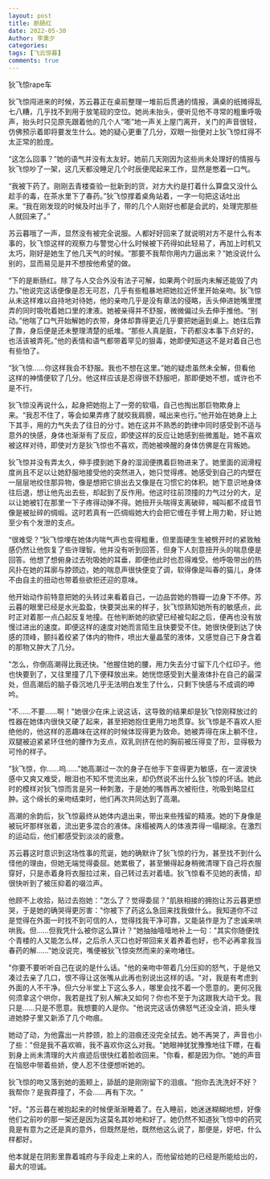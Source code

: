 ```yaml
---
layout: post
title: 断肠红
date: 2022-05-30
Author: 李熏夕
categories: 
tags: [飞云惊暮]
comments: true
--- 
```


狄飞惊rape车

狄飞惊闯进来的时候，苏云暮正在桌前整理一堆前后贯通的情报，满桌的纸摊得乱七八糟，几乎找不到用于放笔砚的空位。她尚未抬头，便听见他不寻常的粗重呼吸声，抬头时只见原先跟着他的几个人“嘭”地一声关上屋门离开，关门的声音很轻，仿佛预示着即将要发生什么。她的疑心更重了几分，双眼一抬便对上狄飞惊红得不太正常的脸庞。

“这怎么回事？”她的语气并没有太友好。她前几天刚因为这些尚未处理好的情报与狄飞惊吵了一架，这几天都没睡足几个时辰便爬起来工作，显然是憋着一口气。

“我被下药了。刚刚去青楼查验一批新到的货，对方大约是打着什么算盘又没什么趁手的毒，在茶水里下了春药。”狄飞惊撑着桌角站着，一字一句把这话吐出来。“我在刚发现的时候及时出手了，带的几个人刚好也都是会武的，处理完那些人就回来了。”

苏云暮哦了一声，显然没有被完全说服。人都好好回来了就说明对方不是什么有本事的，狄飞惊这样的观察力与警觉心什么时候被下药得如此轻易了，再加上时机又太巧，刚好是她生了他几天气的时候。“那要不我帮你用内力逼出来？”她没说什么别的，显而易见是并不想按他希望的做。

“下的是断肠红。除了与人交合外没有法子可解，如果两个时辰内未解还能毁了内力。”他说完这话便像是忍无可忍，几乎有些粗暴地把她拉近怀里开始亲吻。狄飞惊从未这样难以自持地对待她，他的亲吻几乎是没有章法的侵略，舌头伸进她嘴里搅弄的同时吸吮着她口里的津液。她被亲得并不舒服，微微偏过头去伸手推他。“别动。”他喘了口气开始解她的衣带，身体却靠得更近几乎要把她逼到桌上。她往后靠了靠，身后便是还未整理清楚的纸堆。“那些人真是脏，下药都没本事下点好的，也活该被弄死。”他的表情和语气都带着罕见的狠毒，她即便知道这不是对着自己也有些怕了。

“狄飞惊……你这样我会不舒服。我也不想在这里。”她的疑虑虽然未全解，但看他这样的神情便软了几分。他这样应该是忍得很不舒服吧，那即便她不想，或许也不是不行。

狄飞惊没再说什么，起身把她抱上了一旁的软塌，自己也掏出那巨物欺身上来。“我忍不住了，等会如果弄疼了就咬我肩膀，喊出来也行。”他开始在她身上上下其手，用的力气失去了往日的分寸。她在这并不熟悉的韵律中同时感受到不适与意外的快感，身体也渐渐有了反应，即使这样的反应让她感到些微羞耻。她不喜欢被这样对待，即使对方是狄飞惊也不喜欢，而她被唤醒的身体仿佛是在背叛她。

狄飞惊并没有弄太久，伸手摸到她下身的湿润便携着巨物进来了。她里面的润滑程度尚且不足以让她舒服地接受他的突然进入，她只觉得疼。她感受到自己的内壁在一层层地绞住那异物，像是想把它排出去又像是在习惯它的体积。她下意识地身体往后退，想让他先出去些，却起到了反作用。他这时往前顶撞的力气过分的大，足以让她被钉在那里一下子疼得动弹不得。她扭开头喘得支离破碎，喊叫都不成音节像是被扯碎的绸缎。这时若真有一匹绸缎她大约会把它缠在手臂上用力勒，好让她至少有个发泄的支点。

“很难受？”狄飞惊埋在她体内喘气声也变得粗重，但里面硬生生被劈开时的紧致触感仍然让他恢复了些许理智。他并没有听到回答，但身下人刻意扭开头的喘息便是回答。他想了想俯身过去吮吸她的耳垂，即便他此时也忍得难受。他呼吸带出的热风扑在她的耳廓与脖颈边，她的喘息声很快便变了调，软得像是叫春的猫儿，身体不由自主的扭动也带着些欲拒还迎的意味。

他开始动作前特意把她的头转过来看着自己，一边品尝她的唇瓣一边身下不停。苏云暮的眼里已经是水光盈盈，快要哭出来的样子，狄飞惊熟知她所有的敏感点，此时正对着那一点凸起反复地撞。在他判断她的欲望已经被勾起之后，便再也没有放慢过进出的速度。即便这样的速度对她而言陌生且快要受不住。她很快便到达了快感的顶峰，颤抖着绞紧了体内的物件，喷出大量晶莹的液体，又感觉自己下身含着的那物又肿大了几分。

"怎么，你倒高潮得比我还快。"他握住她的腰，用力失去分寸留下几个红印子。他也快要到了，又往里撞了几下便释放出来。她恍惚感受到大量液体扑在自己的最深处，但高潮后的脑子昏沉地几乎无法明白发生了什么，只剩下快感与不成调的呻吟。

"不……不要……啊！"她很少在床上说这话，这导致的结果却是狄飞惊刚释放过的性器在她体内很快又硬了起来，甚至把她抱住更用力地贯穿。狄飞惊是不喜欢人拒绝他的，他这样的恶趣味在这样的时候体现得更为致命。她被弄得在床上躺不住，双腿被迫紧紧环住他的腰作为支点，双乳则挤在他的胸前被压得变了形，显得极为可怜的样子。

"狄飞惊，你……呜……"她高潮过一次的身子在他手下变得更为敏感，在一波波快感中又爽又难受，眼泪也不知不觉流出来，却仍然说不出什么狄飞惊的坏话。她此时的模样对狄飞惊而言是另一种刺激，于是她的嘴唇再次被衔住，吮吸到略显红肿。这个绵长的亲吻结束时，他们再次共同达到了高潮。

高潮的余韵后，狄飞惊最终从她体内退出来，带出来些残留的精液。她的下身像是被玩坏那样张着，流出更多混合的液体。床榻被两人的体液弄得一塌糊涂。在激烈的运动后，他们都感受到淡淡的疲惫。

苏云暮这时意识到这场性事的荒诞，她的确默许了狄飞惊的行为，甚至找不到什么怪他的理由，但她无端觉得委屈。她累极了，甚至懒得起身稍微清理下自己将衣服穿好，只是赤着身将衣服拉过来，自己转过去对着墙。狄飞惊看不见她的表情，却很快听到了被压抑着的啜泣声。

他顾不上收拾，贴过去抱她："怎么了？觉得委屈？"肌肤相接的拥抱让苏云暮更想哭，于是她的确哭得更厉害："你被下了药这么急回来找我做什么。我知道你不过是觉得在外面一时找不到可信的人，觉得找我干净可靠，又能装作是为了忠诚来哄哄我。但……但我凭什么被你这么算计？"她抽抽噎噎地补上一句："其实你随便找个青楼的人又能怎么样，之后杀人灭口也好带回来关着养着也好，也不必再拿我当春药的解……"她没说完，嘴便被狄飞惊突然而来的亲吻堵住。

"你要不要听听自己在说的是什么话。"他的亲吻中带着几分压抑的怒气，于是他又凑过去亲了几口，恨不得让这张嘴从此再也别说出这样的话。"对，我是有考虑到外面的人不干净。但六分半堂上下这么多人，哪里会找不着一个愿意的。更何况我何须拿这个哄你，我若是找了别人解决又如何？你也不至于为这跟我大动干戈。我只是……只是不愿意。我想要的人是你。"他说完这话仿佛怒气还没全消，把头埋进她脖子里又新添了几个吻痕。

她动了动，为他露出一片脖颈，脸上的泪痕还没完全拭去。她不再哭了，声音也小了些："但是我不喜欢嘛，我不喜欢你这么对我。"她眼神犹犹豫豫地往下瞟，在看到身上尚未清理的大片痕迹后很快红着脸收回来。"你看，都是因为你。"她的声音在恼怒中带着些娇，使人忍不住便想听她的。

狄飞惊的吻又落到她的面颊上，舔舐的是刚刚留下的泪痕。"抱你去洗洗好不好？我帮你？是我莽撞了，不会……再有下次。"

"好。"苏云暮在被抱起来的时候便渐渐睡着了。在入睡前，她迷迷糊糊地想，好像他们之前吵的那一架还是因为这莫名其妙地和好了。她仍然不知道狄飞惊中的药究竟是有意为之还是真的意外，但既然是他，既然他这么说了，那便是，好吧，什么样都好。

他本就是在阴影里靠着城府与手段走上来的人，而他留给她的已经是所能给出的，最大的坦诚。
